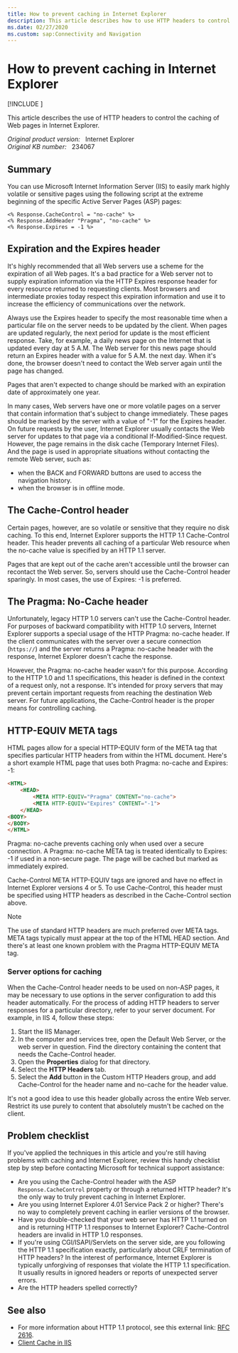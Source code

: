 ```yaml
---
title: How to prevent caching in Internet Explorer
description: This article describes how to use HTTP headers to control the caching of Web pages in Internet Explorer.
ms.date: 02/27/2020
ms.custom: sap:Connectivity and Navigation
---
```

# How to prevent caching in Internet Explorer

[!INCLUDE [](../../../includes/browsers-important.md)]

This article describes the use of HTTP headers to control the caching of Web pages in Internet Explorer.

_Original product version:_ &nbsp; Internet Explorer  
_Original KB number:_ &nbsp; 234067

## Summary

You can use Microsoft Internet Information Server (IIS) to easily mark highly volatile or sensitive pages using the following script at the extreme beginning of the specific Active Server Pages (ASP) pages:

```aspx-csharp
<% Response.CacheControl = "no-cache" %>
<% Response.AddHeader "Pragma", "no-cache" %>
<% Response.Expires = -1 %>
```

## Expiration and the Expires header

It's highly recommended that all Web servers use a scheme for the expiration of all Web pages. It's a bad practice for a Web server not to supply expiration information via the HTTP Expires response header for every resource returned to requesting clients. Most browsers and intermediate proxies today respect this expiration information and use it to increase the efficiency of communications over the network.

Always use the Expires header to specify the most reasonable time when a particular file on the server needs to be updated by the client. When pages are updated regularly, the next period for update is the most efficient response. Take, for example, a daily news page on the Internet that is updated every day at 5 A.M. The Web server for this news page should return an Expires header with a value for 5 A.M. the next day. When it's done, the browser doesn't need to contact the Web server again until the page has changed.

Pages that aren't expected to change should be marked with an expiration date of approximately one year.

In many cases, Web servers have one or more volatile pages on a server that contain information that's subject to change immediately. These pages should be marked by the server with a value of "-1" for the Expires header. On future requests by the user, Internet Explorer usually contacts the Web server for updates to that page via a conditional If-Modified-Since request. However, the page remains in the disk cache (Temporary Internet Files). And the page is used in appropriate situations without contacting the remote Web server, such as:

- when the BACK and FORWARD buttons are used to access the navigation history.
- when the browser is in offline mode.

## The Cache-Control header

Certain pages, however, are so volatile or sensitive that they require no disk caching. To this end, Internet Explorer supports the HTTP 1.1 Cache-Control header. This header prevents all caching of a particular Web resource when the no-cache value is specified by an HTTP 1.1 server.

Pages that are kept out of the cache aren't accessible until the browser can recontact the Web server. So, servers should use the Cache-Control header sparingly. In most cases, the use of Expires: -1 is preferred.

## The Pragma: No-Cache header

Unfortunately, legacy HTTP 1.0 servers can't use the Cache-Control header. For purposes of backward compatibility with HTTP 1.0 servers, Internet Explorer supports a special usage of the HTTP Pragma: no-cache header. If the client communicates with the server over a secure connection (`https://`) and the server returns a Pragma: no-cache header with the response, Internet Explorer doesn't cache the response.

However, the Pragma: no-cache header wasn't for this purpose. According to the HTTP 1.0 and 1.1 specifications, this header is defined in the context of a request only, not a response. It's intended for proxy servers that may prevent certain important requests from reaching the destination Web server. For future applications, the Cache-Control header is the proper means for controlling caching.

## HTTP-EQUIV META tags

HTML pages allow for a special HTTP-EQUIV form of the META tag that specifies particular HTTP headers from within the HTML document. Here's a short example HTML page that uses both Pragma: no-cache and Expires: -1:

```html
<HTML>
    <HEAD>
        <META HTTP-EQUIV="Pragma" CONTENT="no-cache">
        <META HTTP-EQUIV="Expires" CONTENT="-1">
    </HEAD>
<BODY>
</BODY>
</HTML>
```

Pragma: no-cache prevents caching only when used over a secure connection. A Pragma: no-cache META tag is treated identically to Expires: -1 if used in a non-secure page. The page will be cached but marked as immediately expired.

Cache-Control META HTTP-EQUIV tags are ignored and have no effect in Internet Explorer versions 4 or 5. To use Cache-Control, this header must be specified using HTTP headers as described in the Cache-Control section above.

> [!NOTE]
> The use of standard HTTP headers are much preferred over META tags. META tags typically must appear at the top of the HTML HEAD section. And there's at least one known problem with the Pragma HTTP-EQUIV META tag.

### Server options for caching

When the Cache-Control header needs to be used on non-ASP pages, it may be necessary to use options in the server configuration to add this header automatically. For the process of adding HTTP headers to server responses for a particular directory, refer to your server document. For example, in IIS 4, follow these steps:

1. Start the IIS Manager.
1. In the computer and services tree, open the Default Web Server, or the web server in question. Find the directory containing the content that needs the Cache-Control header.
1. Open the **Properties** dialog for that directory.
1. Select the **HTTP Headers** tab.
1. Select the **Add** button in the Custom HTTP Headers group, and add Cache-Control for the header name and no-cache for the header value.

It's not a good idea to use this header globally across the entire Web server. Restrict its use purely to content that absolutely mustn't be cached on the client.

## Problem checklist

If you've applied the techniques in this article and you're still having problems with caching and Internet Explorer, review this handy checklist step by step before contacting Microsoft for technical support assistance:

- Are you using the Cache-Control header with the ASP `Response.CacheControl` property or through a returned HTTP header? It's the only way to truly prevent caching in Internet Explorer.
- Are you using Internet Explorer 4.01 Service Pack 2 or higher? There's no way to completely prevent caching in earlier versions of the browser.
- Have you double-checked that your web server has HTTP 1.1 turned on and is returning HTTP 1.1 responses to Internet Explorer? Cache-Control headers are invalid in HTTP 1.0 responses.
- If you're using CGI/ISAPI/Servlets on the server side, are you following the HTTP 1.1 specification exactly, particularly about CRLF termination of HTTP headers? In the interest of performance, Internet Explorer is typically unforgiving of responses that violate the HTTP 1.1 specification. It usually results in ignored headers or reports of unexpected server errors.
- Are the HTTP headers spelled correctly?

## See also

- For more information about HTTP 1.1 protocol, see this external link: [RFC 2616](https://www.w3.org/Protocols/rfc2616/rfc2616.html).
- [Client Cache in IIS](/iis/configuration/system.webserver/staticcontent/clientcache)
